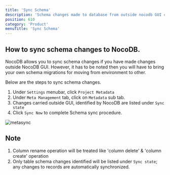 ```yaml
---
title: 'Sync Schema'
description: 'Schema changes made to database from outside nocodb GUI can be synced'
position: 610
category: 'Product'
menuTitle: 'Sync Schema'
---
```


<announcement></announcement>

## How to sync schema changes to NocoDB.
NocoDB allows you to sync schema changes if you have made changes outside NocoDB GUI. However, it has to be noted then you will have to bring your own
schema migrations for moving from environment to other.

Below are the steps to sync schema changes.
1. Under `Settings` menubar, click `Project Metadata`
2. Under `Meta Management` tab, click on `Metadata` sub tab.
3. Changes carried outside GUI, identified by NocoDB are listed under `Sync state`
4. Click `Sync Now` to complete Schema sync procedure.  

![metasync](https://user-images.githubusercontent.com/86527202/147923717-630f0e0f-7c7a-431c-a50d-8f9376a06eb7.png)

## Note
1. Column rename operation will be treated like 'column delete' & 'column create' operation
2. Only table schema changes identified will be listed under `Sync state`; any changes to records are automatically synchronized.





